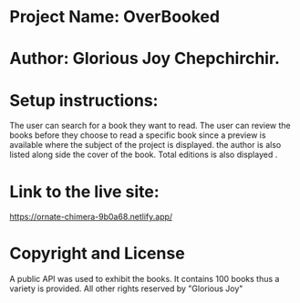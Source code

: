 # Project Name: OverBooked

# **Author: Glorious Joy Chepchirchir.**

# Setup instructions: 
The user can search for a book they want to read. The user can review the books before they choose to read a specific book since a preview is available where the subject of the project is displayed. the author is also listed along side the cover of the book. Total editions is also displayed .
# Link to the live site:
https://ornate-chimera-9b0a68.netlify.app/

# Copyright and License
A public API was used to exhibit the books. It contains 100 books thus a variety is provided.
All other rights reserved by "Glorious Joy"
